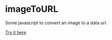 imageToURL
==========

Some javascript to convert an image to a data url.

[Try it here](http://plediii.github.io/imageToURL/)
